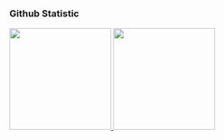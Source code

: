 ### Github Statistic
<p align="left">
<a href="https://github.com/ammrbhlwn">
  <img height="180em" src="https://github-readme-stats-eight-theta.vercel.app/api?username=ammrbhlwn&show_icons=true&theme=algolia&include_all_commits=true&count_private=true"/>
  <img height="180em" src="https://github-readme-stats-eight-theta.vercel.app/api/top-langs/?username=ammrbhlwn&layout=compact&layout=compact&theme=algolia"/>
</a>
</p>
